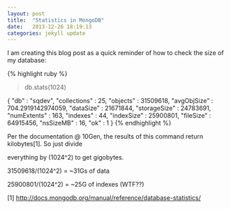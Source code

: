 ```yaml
---
layout: post
title:  "Statistics in MongoDB"
date:   2013-12-26 18:19:13
categories: jekyll update
---
```


I am creating this blog post as a quick reminder of how to check the size of my database:

{% highlight ruby %}
> db.stats(1024)
 
{
	"db" : "sqdev",
	"collections" : 25,
	"objects" : 31509618,
	"avgObjSize" : 704.2919142974059,
	"dataSize" : 21671844,
	"storageSize" : 24783691,
	"numExtents" : 163,
	"indexes" : 44,
	"indexSize" : 25900801,
	"fileSize" : 64915456,
	"nsSizeMB" : 16,
	"ok" : 1
}
{% endhighlight %}

Per the documentation @ 10Gen, the results of this command return kilobytes[1]. So just divide

everything by (1024^2) to get gigobytes.

31509618/(1024^2) = ~31Gs of data

25900801/(1024^2) = ~25G of indexes (WTF??)

[1] http://docs.mongodb.org/manual/reference/database-statistics/